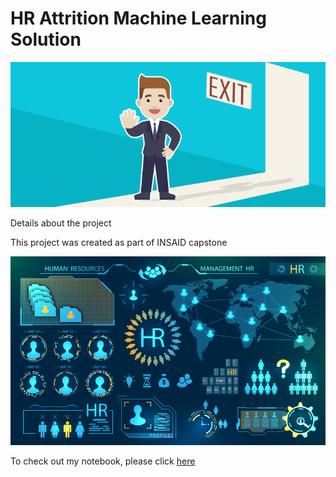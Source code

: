 # HR Attrition Machine Learning Solution 

![enter image description here](https://github.com/akila1393/HR-employee-attrition-akila/blob/main/Attrtion.png?raw=true)


Details about the project

This project was created as part of INSAID capstone

![enter image description here](https://github.com/akila1393/HR-employee-attrition-akila/blob/main/hr-analytics-10.jpg?raw=true)

To check out my notebook, please click [here](https://github.com/akila1393/HR-employee-attrition-akila/blob/main/HR_Analytics.ipynb) 
